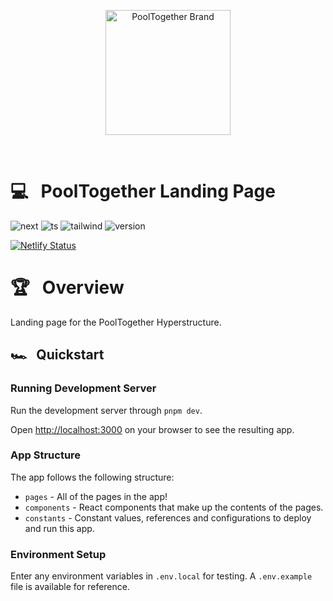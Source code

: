 <p align="center">
  <a href="https://github.com/pooltogether/pooltogether--brand-assets">
    <img src="https://github.com/pooltogether/pooltogether--brand-assets/blob/977e03604c49c63314450b5d432fe57d34747c66/logo/pooltogether-logo--purple-gradient.png?raw=true" alt="PoolTogether Brand" style="max-width:100%;" width="200">
  </a>
</p>

<br />

# 💻 &nbsp; PoolTogether Landing Page

![next](https://img.shields.io/static/v1?label&logo=nextdotjs&logoColor=white&message=Next.js&color=black)
![ts](https://img.shields.io/badge/typescript-%23007ACC.svg?style=flat&logo=typescript&logoColor=white)
![tailwind](https://img.shields.io/static/v1?label&logo=tailwindcss&logoColor=white&message=tailwind&color=38B2AC)
![version](https://img.shields.io/github/package-json/v/pooltogether/pooltogether-client-monorepo?filename=apps%2Flanding-page%2Fpackage.json&color=brightgreen)

[![Netlify Status](https://api.netlify.com/api/v1/badges/cd2c8609-de0a-488d-9692-84c6392feebd/deploy-status)](https://app.netlify.com/sites/mvp-pt-landing-page/deploys)

# 🏆 &nbsp; Overview

Landing page for the PoolTogether Hyperstructure.

## 🏎️ &nbsp; Quickstart

### Running Development Server

Run the development server through `pnpm dev`.

Open [http://localhost:3000](http://localhost:3000) on your browser to see the resulting app.

### App Structure

The app follows the following structure:

- `pages` - All of the pages in the app!
- `components` - React components that make up the contents of the pages.
- `constants` - Constant values, references and configurations to deploy and run this app.

### Environment Setup

Enter any environment variables in `.env.local` for testing. A `.env.example` file is available for reference.
